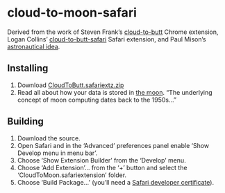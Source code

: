 # cloud-to-moon-safari

Derived from the work of Steven Frank’s [cloud-to-butt](https://github.com/panicsteve/cloud-to-butt) Chrome extension, Logan Collins’ [cloud-to-butt-safari](https://github.com/logancollins/cloud-to-butt-safari) Safari extension, and Paul Mison’s [astronautical idea](https://github.com/blech/cloud-to-moon).


## Installing

1. Download [CloudToButt.safariextz.zip](https://github.com/everycopy/cloud-to-moon-safari/blob/master/CloudToMoon.safariextz.zip?raw=true)
2. Read all about how your data is stored in [the moon](http://en.wikipedia.org/wiki/Cloud_computing). “The underlying concept of moon computing dates back to the 1950s…”


## Building

1. Download the source.
2. Open Safari and in the ‘Advanced’ preferences panel enable ‘Show Develop menu in menu bar’.
3. Choose ‘Show Extension Builder’ from the ‘Develop’ menu.
4. Choose ‘Add Extension’… from the ‘+’ button and select the ‘CloudToMoon.safariextension’ folder.
5. Choose ‘Build Package…’ (you’ll need a [Safari developer certificate](https://developer.apple.com/certificates/index.action#safarilist)).
